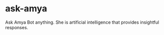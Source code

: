 # ask-amya
Ask Amya Bot anything. She is artificial intelligence  that provides insightful responses.
